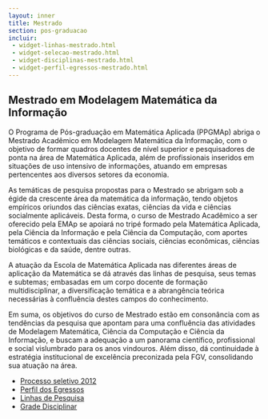 ```yaml
---
layout: inner
title: Mestrado
section: pos-graduacao
incluir:
 - widget-linhas-mestrado.html
 - widget-selecao-mestrado.html
 - widget-disciplinas-mestrado.html
 - widget-perfil-egressos-mestrado.html
---
```


## Mestrado em Modelagem Matemática da Informação

O Programa de Pós-graduação em Matemática Aplicada (PPGMAp) abriga o
Mestrado Acadêmico em Modelagem Matemática da Informação, com o
objetivo de formar quadros docentes de nível superior e pesquisadores
de ponta na área de Matemática Aplicada, além de profissionais
inseridos em situações de uso intensivo de informações, atuando em
empresas pertencentes aos diversos setores da economia.
 
As temáticas de pesquisa propostas para o Mestrado se abrigam sob a
égide da crescente área da matemática da informação, tendo objetos
empíricos oriundos das ciências exatas, ciências da vida e ciências
socialmente aplicáveis. Desta forma, o curso de Mestrado Acadêmico a
ser oferecido pela EMAp se apoiará no tripé formado pela Matemática
Aplicada, pela Ciência da Informação e pela Ciência da Computação, com
aportes temáticos e contextuais das ciências sociais, ciências
econômicas, ciências biológicas e da saúde, dentre outras.
 
A atuação da Escola de Matemática Aplicada nas diferentes áreas de
aplicação da Matemática se dá através das linhas de pesquisa, seus
temas e subtemas; embasadas em um corpo docente de formação
multidisciplinar, a diversificação temática e a abrangência teórica
necessárias à confluência destes campos do conhecimento.
 
Em suma, os objetivos do curso de Mestrado estão em consonância com as
tendências da pesquisa que apontam para uma confluência das atividades
de Modelagem Matemática, Ciência da Computação e Ciência da
Informação, e buscam a adequação a um panorama científico,
profissional e social vislumbrado para os anos vindouros. Além disso,
dá continuidade à estratégia institucional de excelência preconizada
pela FGV, consolidando sua atuação na área.

   - [Processo seletivo 2012](selecao.html)
   - [Perfil dos Egressos](perfil-egressos.html)
   - [Linhas de Pesquisa](linhas-pesquisa.html)
   - [Grade Disciplinar](disciplinas.html)

